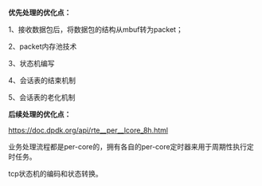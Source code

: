 **优先处理的优化点：**

1、接收数据包后，将数据包的结构从mbuf转为packet；

2、packet内存池技术

3、状态机编写

4、会话表的结束机制

5、会话表的老化机制



**后续处理的优化点：**

https://doc.dpdk.org/api/rte__per__lcore_8h.html

业务处理流程都是per-core的，拥有各自的per-core定时器来用于周期性执行定时任务。



tcp状态机的编码和状态转换。